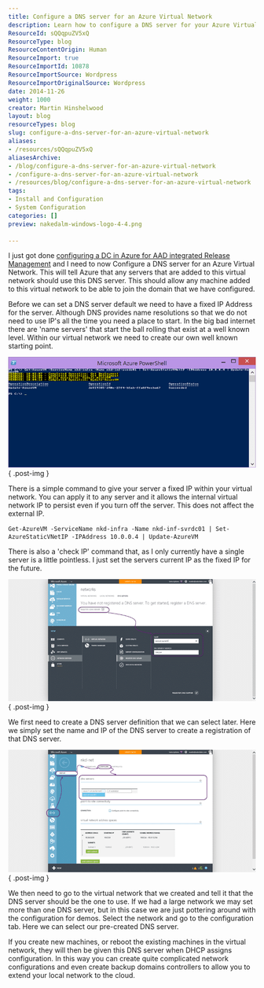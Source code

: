 ```yaml
---
title: Configure a DNS server for an Azure Virtual Network
description: Learn how to configure a DNS server for your Azure Virtual Network, ensuring seamless domain integration and network management. Enhance your cloud setup today!
ResourceId: sQQqpuZV5xQ
ResourceType: blog
ResourceContentOrigin: Human
ResourceImport: true
ResourceImportId: 10878
ResourceImportSource: Wordpress
ResourceImportOriginalSource: Wordpress
date: 2014-11-26
weight: 1000
creator: Martin Hinshelwood
layout: blog
resourceTypes: blog
slug: configure-a-dns-server-for-an-azure-virtual-network
aliases:
- /resources/sQQqpuZV5xQ
aliasesArchive:
- /blog/configure-a-dns-server-for-an-azure-virtual-network
- /configure-a-dns-server-for-an-azure-virtual-network
- /resources/blog/configure-a-dns-server-for-an-azure-virtual-network
tags:
- Install and Configuration
- System Configuration
categories: []
preview: nakedalm-windows-logo-4-4.png

---
```

I just got done [configuring a DC in Azure for AAD integrated Release Management](http://nkdagility.com/configuring-dc-azure-aad-integrated-release-management/) and I need to now Configure a DNS server for an Azure Virtual Network. This will tell Azure that any servers that are added to this virtual network should use this DNS server. This should allow any machine added to this virtual network to be able to join the domain that we have configured.

Before we can set a DNS server default we need to have a fixed IP Address for the server. Although DNS provides name resolutions so that we do not need to use IP's all the time you need a place to start. In the big bad internet there are 'name servers' that start the ball rolling that exist at a well known level. Within our virtual network we need to create our own well known starting point.

![clip_image001](images/clip-image0012-1-1.png "clip_image001")
{ .post-img }

There is a simple command to give your server a fixed IP within your virtual network. You can apply it to any server and it allows the internal virtual network IP to persist even if you turn off the server. This does not affect the external IP.

```
Get-AzureVM -ServiceName nkd-infra -Name nkd-inf-svrdc01 | Set-AzureStaticVNetIP -IPAddress 10.0.0.4 | Update-AzureVM
```

There is also a 'check IP' command that, as I only currently have a single server is a little pointless. I just set the servers current IP as the fixed IP for the future.

![clip_image002](images/clip-image0022-2-2.png "clip_image002")
{ .post-img }

We first need to create a DNS server definition that we can select later. Here we simply set the name and IP of the DNS server to create a registration of that DNS server.

![clip_image003](images/clip-image0032-3-3.png "clip_image003")
{ .post-img }

We then need to go to the virtual network that we created and tell it that the DNS server should be the one to use. If we had a large network we may set more than one DNS server, but in this case we are just pottering around with the configuration for demos. Select the network and go to the configuration tab. Here we can select our pre-created DNS server.

If you create new machines, or reboot the existing machines in the virtual network, they will then be given this DNS server when DHCP assigns configuration. In this way you can create quite complicated network configurations and even create backup domains controllers to allow you to extend your local network to the cloud.
